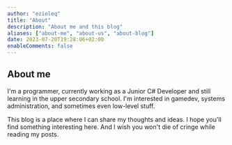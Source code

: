 ```yaml
---
author: "ezioleq"
title: "About"
description: "About me and this blog"
aliases: ["about-me", "about-us", "about-blog"]
date: 2023-07-20T19:28:06+02:00
enableComments: false
---
```

<!--more-->

## About me

I'm a programmer, currently working as a Junior C# Developer and still learning in the upper secondary school. I'm interested in gamedev, systems administration, and sometimes even low-level stuff.

This blog is a place where I can share my thoughts and ideas. I hope you'll find something interesting here. And I wish you won't die of cringe while reading my posts.
